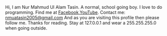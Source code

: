 Hi, I am Nur Mahmud Ul Alam Tasin. A normal, school going boy. I love to do programming.
Find me at <a href="https://www.facebook.com/profile.php?id=100016141804500">Facebook</a>,<a href="https://m.youtube.com/channel/UCNeQxYWzz6b5n3vHK4ojwIg">YouTube</a>.
Contact me: nmuatasin2005@gmail.com
And as you are visiting this profile then please follow me.
Thanks for reading.
Stay at 127.0.0.1 and wear a 255.255.255.0 when going outside.

<!--
**NurTasin/NurTasin** is a ✨ _special_ ✨ repository because its `README.md` (this file) appears on your GitHub profile.

Here are some ideas to get you started:

- 🔭 I’m currently working on ...
- 🌱 I’m currently learning ...
- 👯 I’m looking to collaborate on ...
- 🤔 I’m looking for help with ...
- 💬 Ask me about ...
- 📫 How to reach me: ...
- 😄 Pronouns: ...
- ⚡ Fun fact: ...
-->
